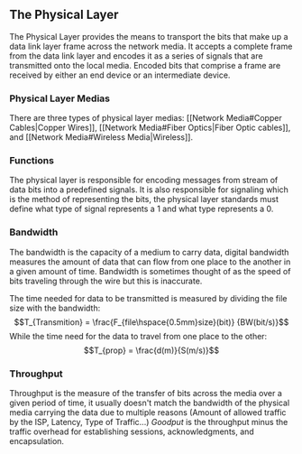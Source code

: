 ## The Physical Layer
The Physical Layer provides the means to transport the bits that make up a data link layer frame across the network media. It accepts a complete frame from the data link layer and encodes it as a series of signals that are transmitted onto the local media. Encoded bits that comprise a frame are received by either an end device or an intermediate device.

### Physical Layer Medias
There are three types of physical layer medias: [[Network Media#Copper Cables|Copper Wires]], [[Network Media#Fiber Optics|Fiber Optic cables]], and [[Network Media#Wireless Media|Wireless]].

### Functions
The physical layer is responsible for encoding messages from stream of data bits into a predefined signals. It is also responsible for signaling which is the method of representing the bits, the physical layer standards must define what type of signal represents a 1 and what type represents a 0. 

### Bandwidth
The bandwidth is the capacity of a medium to carry data, digital bandwidth measures the amount of data that can flow from one place to the another in a given amount of time. Bandwidth is sometimes thought of as the speed of bits traveling through the wire but this is inaccurate.

The time needed for data to be transmitted is measured by dividing the file size with the bandwidth: $$T_{Transmition} = \frac{F_{file\hspace{0.5mm}size}(bit)} {BW(bit/s)}$$
While the time need for the data to travel from one place to the other:$$T_{prop} = \frac{d(m)}{S(m/s)}$$
### Throughput
Throughput is the measure of the transfer of bits across the media over a given period of time, it usually doesn't match the bandwidth of the physical media carrying the data due to multiple reasons (Amount of allowed traffic by the ISP, Latency, Type of Traffic...) 
*Goodput* is the throughput minus the traffic overhead for establishing sessions, acknowledgments, and encapsulation.